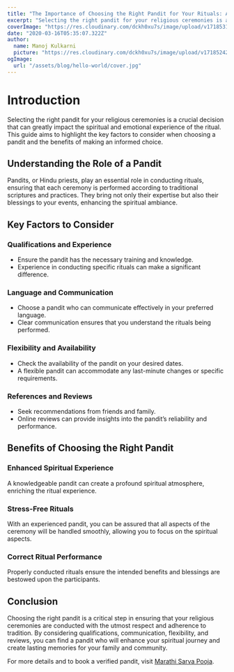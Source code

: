 ```yaml
---
title: "The Importance of Choosing the Right Pandit for Your Rituals: A Comprehensive Guide"
excerpt: "Selecting the right pandit for your religious ceremonies is a crucial decision that can greatly impact the spiritual and emotional experience of the ritual. This guide aims to highlight the key factors to consider when choosing a pandit and the benefits of making an informed choice."
coverImage: "https://res.cloudinary.com/dckh0xu7s/image/upload/v1718531946/marathipanditmanoj_kyagnw.jpg"
date: "2020-03-16T05:35:07.322Z"
author:
  name: Manoj Kulkarni
  picture: "https://res.cloudinary.com/dckh0xu7s/image/upload/v1718524212/pandit-ji_jmc2gl.jpg"
ogImage:
  url: "/assets/blog/hello-world/cover.jpg"
---
```


# Introduction

Selecting the right pandit for your religious ceremonies is a crucial decision that can greatly impact the spiritual and emotional experience of the ritual. This guide aims to highlight the key factors to consider when choosing a pandit and the benefits of making an informed choice.

## Understanding the Role of a Pandit

Pandits, or Hindu priests, play an essential role in conducting rituals, ensuring that each ceremony is performed according to traditional scriptures and practices. They bring not only their expertise but also their blessings to your events, enhancing the spiritual ambiance.

## Key Factors to Consider

### Qualifications and Experience

- Ensure the pandit has the necessary training and knowledge.
- Experience in conducting specific rituals can make a significant difference.

### Language and Communication

- Choose a pandit who can communicate effectively in your preferred language.
- Clear communication ensures that you understand the rituals being performed.

### Flexibility and Availability

- Check the availability of the pandit on your desired dates.
- A flexible pandit can accommodate any last-minute changes or specific requirements.

### References and Reviews

- Seek recommendations from friends and family.
- Online reviews can provide insights into the pandit’s reliability and performance.

## Benefits of Choosing the Right Pandit

### Enhanced Spiritual Experience

A knowledgeable pandit can create a profound spiritual atmosphere, enriching the ritual experience.

### Stress-Free Rituals

With an experienced pandit, you can be assured that all aspects of the ceremony will be handled smoothly, allowing you to focus on the spiritual aspects.

### Correct Ritual Performance

Properly conducted rituals ensure the intended benefits and blessings are bestowed upon the participants.

## Conclusion

Choosing the right pandit is a critical step in ensuring that your religious ceremonies are conducted with the utmost respect and adherence to tradition. By considering qualifications, communication, flexibility, and reviews, you can find a pandit who will enhance your spiritual journey and create lasting memories for your family and community.

For more details and to book a verified pandit, visit [Marathi Sarva Pooja](https://marathisarvapooja.com).
